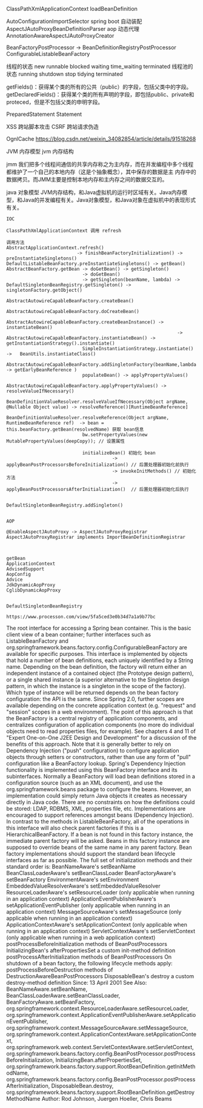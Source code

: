 ClassPathXmlApplicationContext
loadBeanDefinition

AutoConfigurationImportSelector  spring boot 自动装配
AspectJAutoProxyBeanDefinitionParser aop 动态代理
AnnotationAwareAspectJAutoProxyCreator

BeanFactoryPostProcessor  -> BeanDefinitionRegistryPostProcessor
ConfigurableListableBeanFactory

线程的状态
new runnable blocked waiting  time_waiting terminated 
线程池的状态
running shutdown stop tidying terminated 

getFields()：获得某个类的所有的公共（public）的字段，包括父类中的字段。 
getDeclaredFields()：获得某个类的所有声明的字段，即包括public、private和proteced，但是不包括父类的申明字段。


PreparedStatement
Statement

XSS 跨站脚本攻击
CSRF 跨站请求伪造

OgnlCache 
https://blog.csdn.net/weixin_34082854/article/details/91518268

JVM 内存模型
jvm 内存结构


jmm 
我们把多个线程间通信的共享内存称之为主内存，而在并发编程中多个线程都维护了一个自己的本地内存（这是个抽象概念），其中保存的数据是主
内存中的数据拷贝。而JMM主要是控制本地内存和主内存之间的数据交互的。

java 对象模型
JVM内存结构，和Java虚拟机的运行时区域有关。Java内存模型，和Java的并发编程有关。Java对象模型，和Java对象在虚拟机中的表现形式有关。





```
IOC 

ClassPathXmlApplicationContext 调用 refresh

调用方法
AbstractApplicationContext.refresh()
                          -> finishBeanFactoryInitialization() -> preInstantiateSingletons()
DefaultListableBeanFactory.preInstantiateSingletons() -> getBean()
AbstractBeanFactory.getBean -> doGetBean() -> getSingleton()
                            -> doGetBean()
                            -> getSingleton(beanName, lambda) -> DefaultSingletonBeanRegistry.getSingleton() -> singletonFactory.getObject()
                            AbstractAutowireCapableBeanFactory.createBean()
                            AbstractAutowireCapableBeanFactory.doCreateBean()
                            AbstractAutowireCapableBeanFactory.createBeanInstance() -> instantiateBean()
                                                               ->  AbstractAutowireCapableBeanFactory.instantiateBean() -> getInstantiationStrategy().instantiate()
                            SimpleInstantiationStrategy.instantiate()   ->   BeanUtils.instantiateClass()
                            AbstractAutowireCapableBeanFactory.addSingletonFactory(beanName,lambda -> getEarlyBeanReference )
                            populateBean() -> applyPropertyValues()
                            AbstractAutowireCapableBeanFactory.applyPropertyValues() -> resolveValueIfNecessary()
                                         BeanDefinitionValueResolver.resolveValueIfNecessary(Object argName, @Nullable Object value) -> resolveReference()[RuntimeBeanReference]
                                         BeanDefinitionValueResolver.resolveReference(Object argName, RuntimeBeanReference ref)  -> bean = this.beanFactory.getBean(resolvedName) 获取 bean信息
                            bw.setPropertyValues(new MutablePropertyValues(deepCopy)); // 设置属性
 
                            initializeBean() 初始化 bean
                                       -> applyBeanPostProcessorsBeforeInitialization() // 后置处理器初始化前执行
                                       -> invokeInitMethods() // 初始化方法 
                                       -> applyBeanPostProcessorsAfterInitialization()  // 后置处理器初始化后执行
                                       
                            DefaultSingletonBeanRegistry.addSingleton()                  


```


```
AOP 

@EnableAspectJAutoProxy -> AspectJAutoProxyRegistrar
AspectJAutoProxyRegistrar implements ImportBeanDefinitionRegistrar

```

```


getBean
ApplicationContext 
AdvisedSupport
AopConfig 
Advice
JdkDynamicAopProxy
CglibDynamicAopProxy


DefaultSingletonBeanRegistry

https://www.processon.com/view/5fa5ced3e0b34d7a1a9b77bc

```

The root interface for accessing a Spring bean container.
This is the basic client view of a bean container; further interfaces such as ListableBeanFactory and org.springframework.beans.factory.config.ConfigurableBeanFactory are available for specific purposes.
This interface is implemented by objects that hold a number of bean definitions, each uniquely identified by a String name. Depending on the bean definition, the factory will return either an independent instance of a contained object (the Prototype design pattern), or a single shared instance (a superior alternative to the Singleton design pattern, in which the instance is a singleton in the scope of the factory). Which type of instance will be returned depends on the bean factory configuration: the API is the same. Since Spring 2.0, further scopes are available depending on the concrete application context (e.g. "request" and "session" scopes in a web environment).
The point of this approach is that the BeanFactory is a central registry of application components, and centralizes configuration of application components (no more do individual objects need to read properties files, for example). See chapters 4 and 11 of "Expert One-on-One J2EE Design and Development" for a discussion of the benefits of this approach.
Note that it is generally better to rely on Dependency Injection ("push" configuration) to configure application objects through setters or constructors, rather than use any form of "pull" configuration like a BeanFactory lookup. Spring's Dependency Injection functionality is implemented using this BeanFactory interface and its subinterfaces.
Normally a BeanFactory will load bean definitions stored in a configuration source (such as an XML document), and use the org.springframework.beans package to configure the beans. However, an implementation could simply return Java objects it creates as necessary directly in Java code. There are no constraints on how the definitions could be stored: LDAP, RDBMS, XML, properties file, etc. Implementations are encouraged to support references amongst beans (Dependency Injection).
In contrast to the methods in ListableBeanFactory, all of the operations in this interface will also check parent factories if this is a HierarchicalBeanFactory. If a bean is not found in this factory instance, the immediate parent factory will be asked. Beans in this factory instance are supposed to override beans of the same name in any parent factory.
Bean factory implementations should support the standard bean lifecycle interfaces as far as possible. The full set of initialization methods and their standard order is:
BeanNameAware's setBeanName
BeanClassLoaderAware's setBeanClassLoader
BeanFactoryAware's setBeanFactory
EnvironmentAware's setEnvironment
EmbeddedValueResolverAware's setEmbeddedValueResolver
ResourceLoaderAware's setResourceLoader (only applicable when running in an application context)
ApplicationEventPublisherAware's setApplicationEventPublisher (only applicable when running in an application context)
MessageSourceAware's setMessageSource (only applicable when running in an application context)
ApplicationContextAware's setApplicationContext (only applicable when running in an application context)
ServletContextAware's setServletContext (only applicable when running in a web application context)
postProcessBeforeInitialization methods of BeanPostProcessors
InitializingBean's afterPropertiesSet
a custom init-method definition
postProcessAfterInitialization methods of BeanPostProcessors
On shutdown of a bean factory, the following lifecycle methods apply:
postProcessBeforeDestruction methods of DestructionAwareBeanPostProcessors
DisposableBean's destroy
a custom destroy-method definition
Since:
13 April 2001
See Also:
BeanNameAware.setBeanName, BeanClassLoaderAware.setBeanClassLoader, BeanFactoryAware.setBeanFactory, org.springframework.context.ResourceLoaderAware.setResourceLoader, org.springframework.context.ApplicationEventPublisherAware.setApplicationEventPublisher, org.springframework.context.MessageSourceAware.setMessageSource, org.springframework.context.ApplicationContextAware.setApplicationContext, org.springframework.web.context.ServletContextAware.setServletContext, org.springframework.beans.factory.config.BeanPostProcessor.postProcessBeforeInitialization, InitializingBean.afterPropertiesSet, org.springframework.beans.factory.support.RootBeanDefinition.getInitMethodName, org.springframework.beans.factory.config.BeanPostProcessor.postProcessAfterInitialization, DisposableBean.destroy, org.springframework.beans.factory.support.RootBeanDefinition.getDestroyMethodName
Author:
Rod Johnson, Juergen Hoeller, Chris Beams
